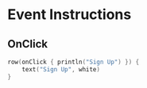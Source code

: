 # Event Instructions

## OnClick

```kotlin
row(onClick { println("Sign Up") }) {
    text("Sign Up", white)
}
```